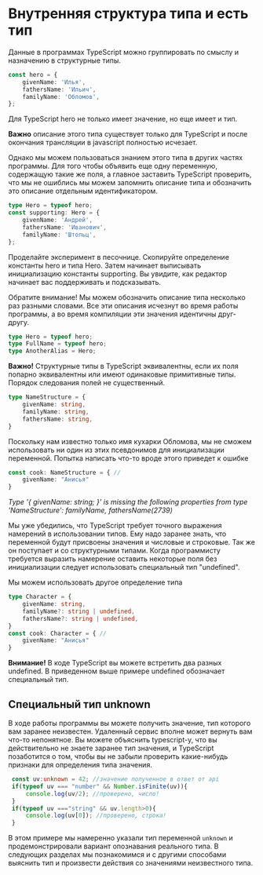 # Внутренняя структура типа и есть тип

Данные в программах TypeScript можно группировать по смыслу и назначению в структурные типы.

```typescript
const hero = {
    givenName: 'Илья',
    fathersName: 'Ильич',
    familyName: 'Обломов',
};
```
Для TypeScript hero не только имеет значение, но еще имеет и тип. 

**Важно** описание этого типа существует только для TypeScript и после окончания трансляции в javascript полностью исчезает. 

Однако мы можем пользоваться знанием этого типа в других частях программы. Для того чтобы объявить еще одну переменную, содержащую такие же поля, а главное заставить TypeScript проверить, что мы не ошиблись мы можем запомнить описание типа и обозначить это описание отдельным идентификатором.

```typescript
type Hero = typeof hero;
const supporting: Hero = {
    givenName: 'Андрей',
    fathersName: 'Иванович',
    familyName: 'Штольц',
};
```
Проделайте эксперимент в песочнице. Скопируйте определение константы hero и типа Hero. Затем начинает выписывать инициализацию константы supporting. Вы увидите, как редактор начинает вас поддерживать и подсказывать.

Обратите внимание! Мы можем обозначить описание типа несколько раз разными словами. Все эти описания исчезнут во время работы программы, а во время компиляции эти значения идентичны друг-другу.

```typescript
type Hero = typeof hero;
type FullName = typeof hero;
type AnotherAlias = Hero;
```

**Важно!** Структурные типы в TypeScript эквивалентны, если их поля попарно эквивалентны или имеют одинаковые примитивные типы. Порядок следования полей не существенный.

```typescript
type NameStructure = {
    givenName: string,
    familyName: string,
    fathersName: string,
}
```

Поскольку нам известно только имя кухарки Обломова, мы не сможем использовать ни один из этих псевдонимов для инициализации переменной. Попытка написать что-то вроде этого приведет к ошибке 

```typescript
const cook: NameStructure = { // 
    givenName: "Анисья"
}
```
*Type '{ givenName: string; }' is missing the following properties from type 'NameStructure': familyName, fathersName(2739)*

Мы уже убедились, что TypeScript требует точного выражения намерений в использовании типов. Ему надо заранее знать, что переменной будут присвоены значения и числовые и строковые. Так же он поступает и со структурными типами. Когда программисту требуется выразить намерение оставить некоторые поля без инициализации следует использовать специальный тип "undefined".

Мы можем использовать другое определение типа
```typescript
type Character = {
    givenName: string,
    familyName?: string | undefined,
    fathersName?: string | undefined,
}
const cook: Character = { // 
    givenName: "Анисья"
}
```

**Внимание!** В коде TypeScript вы можете встретить два разных undefined. В приведенном выше примере undefined обозначает специальный тип.

## Специальный тип unknown
В ходе работы программы вы можете получить значение, тип которого вам заранее неизвестен. Удаленный сервис вполне может вернуть вам что-то непонятное. Вы можете объяснить typescript-у, что вы действительно не знаете заранее тип значения, и TypeScript позаботится о том, чтобы вы не забыли проверить какие-нибудь признаки для определения типа значения.

```typescript
 const uv:unknown = 42; //значение полученное в ответ от api
 if(typeof uv === "number" && Number.isFinite(uv)){
     console.log(uv/2); //проверено, число!
 }
 if(typeof uv ==="string" && uv.length>0){
     console.log(uv[0]); //проверено, строка!
 }
```

В этом примере мы намеренно указали тип переменной `unknown` и продемонстрировали вариант опознавания реального типа. В следующих разделах мы познакомимся и с другими способами выяснить тип и произвести действия со значениями неизвестного типа.
